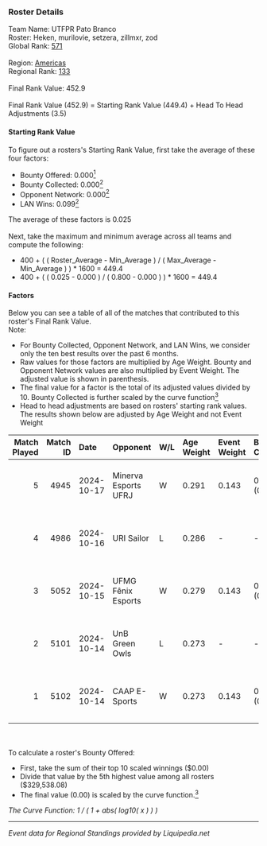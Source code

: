 ### Roster Details<br />
Team Name: UTFPR Pato Branco<br />
Roster: Heken, murilovie, setzera, zillmxr, zod<br />
Global Rank: [571](../standings_global.md)<br />
<br />
Region: [Americas]( ../standings_americas.md)<br />
Regional Rank: [133]( ../standings_americas.md)<br />
<br />
Final Rank Value:  452.9<br />
<br />
Final Rank Value (452.9) = Starting Rank Value (449.4) + Head To Head Adjustments (3.5)<br />

#### Starting Rank Value<br />
To figure out a rosters's Starting Rank Value, first take the average of these four factors:<br />
- Bounty Offered: 0.000[<sup>1</sup>](#table2)
- Bounty Collected: 0.000[<sup>2</sup>](#table1)
- Opponent Network: 0.000[<sup>2</sup>](#table1)
- LAN Wins: 0.099[<sup>2</sup>](#table1)

The average of these factors is 0.025<br />
<br />
Next, take the maximum and minimum average across all teams and compute the following:<br />
- 400 + ( ( Roster_Average - Min_Average ) / ( Max_Average - Min_Average ) ) * 1600 = 449.4
- 400 + ( ( 0.025 - 0.000 ) / ( 0.800 - 0.000 ) ) * 1600 = 449.4


#### Factors<br />
Below you can see a table of all of the matches that contributed to this roster's Final Rank Value.<br />
Note:<br />

- For Bounty Collected, Opponent Network, and LAN Wins, we consider only the ten best results over the past 6 months.
- Raw values for those factors are multiplied by Age Weight. Bounty and Opponent Network values are also multiplied by Event Weight. The adjusted value is shown in parenthesis.
- The final value for a factor is the total of its adjusted values divided by 10. Bounty Collected is further scaled by the curve function[<sup>3</sup>](#curveFunction)
- Head to head adjustments are based on rosters' starting rank values. The results shown below are adjusted by Age Weight and not Event Weight
<span id="table1"></span><br />


| Match Played | Match ID | Date       | Opponent             | W/L | Age Weight | Event Weight | Bounty Collected | Opponent Network | LAN Wins  | H2H Adj. | Roster                                  |
| -: | -: | :- | :- | :- | :- | :- | :- | :- | :- | -: | :- |
|            5 |     4945 | 2024-10-17 | Minerva Esports UFRJ | W   | 0.291      | 0.143        | 0.000 (0.000)    | 0.026 (0.001)    | 1 (0.291) |     4.36 | Heken, murilovie, setzera, zillmxr, zod |
|            4 |     4986 | 2024-10-16 | URI Sailor           | L   | 0.286      | -            | -                | -                | -         |    -4.26 | Heken, murilovie, setzera, zillmxr, zod |
|            3 |     5052 | 2024-10-15 | UFMG Fênix Esports   | W   | 0.279      | 0.143        | 0.000 (0.000)    | 0.013 (0.001)    | 1 (0.279) |     3.98 | Heken, murilovie, setzera, zillmxr, zod |
|            2 |     5101 | 2024-10-14 | UnB Green Owls       | L   | 0.273      | -            | -                | -                | -         |    -4.29 | Heken, murilovie, setzera, zillmxr, zod |
|            1 |     5102 | 2024-10-14 | CAAP E-Sports        | W   | 0.273      | 0.143        | 0.000 (0.000)    | 0.000 (0.000)    | 1 (0.273) |     3.69 | Heken, murilovie, setzera, zillmxr, zod |

<br />
<span id="table2"></span><br />
To calculate a roster's Bounty Offered:<br />

- First, take the sum of their top 10 scaled winnings ($0.00)
- Divide that value by the 5th highest value among all rosters ($329,538.08)
- The final value (0.00) is scaled by the curve function.[<sup>3</sup>](#curveFunction)

<span id="curveFunction"></span>_The Curve Function: 1 / ( 1 + abs( log10( x ) ) )_<br />

---
_Event data for Regional Standings provided by Liquipedia.net_<br />

